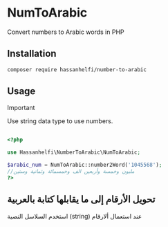 # NumToArabic
Convert numbers to Arabic words in PHP

## Installation

```bash
composer require hassanhelfi/number-to-arabic
```

## Usage


> [!IMPORTANT]
> Use string data type to use numbers.


```php

<?php

use Hassanhelfi\NumberToArabic\NumToArabic;

$arabic_num = NumToArabic::number2Word('1045568'); 
//ملیون وخمسة وأربعین الف وخمسمائة وثمانية وستین
?>
```

## تحويل الأرقام إلى ما يقابلها كتابة بالعربية

استخدم السلاسل النصية (string) عند استعمال ألارقام
